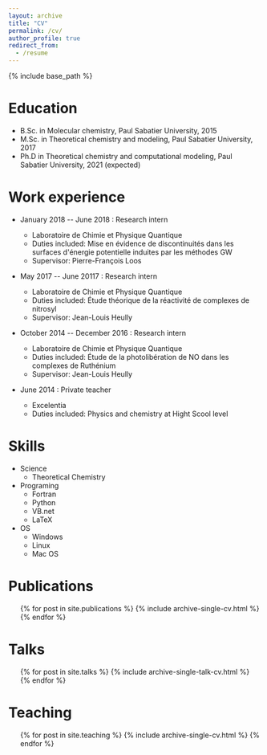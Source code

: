 ```yaml
---
layout: archive
title: "CV"
permalink: /cv/
author_profile: true
redirect_from:
  - /resume
---
```


{% include base_path %}

Education
======
* B.Sc. in Molecular chemistry, Paul Sabatier University, 2015
* M.Sc. in Theoretical chemistry and modeling, Paul Sabatier University, 2017
* Ph.D in Theoretical chemistry and computational modeling, Paul Sabatier University, 2021 (expected)

Work experience
======
* January 2018 -- June 2018 : Research intern
  * Laboratoire de Chimie et Physique Quantique
  * Duties included: Mise en évidence de discontinuités dans les surfaces d'énergie potentielle induites par les méthodes GW
  * Supervisor: Pierre-François Loos

* May 2017 -- June 20117 : Research intern
  * Laboratoire de Chimie et Physique Quantique
  * Duties included: Étude théorique de la réactivité de complexes de nitrosyl
  * Supervisor: Jean-Louis Heully

* October 2014 -- December 2016 : Research intern
  * Laboratoire de Chimie et Physique Quantique
  * Duties included: Étude de la photolibération  de NO dans les complexes de Ruthénium
  * Supervisor: Jean-Louis Heully
* June 2014 : Private teacher
  * Excelentia
  * Duties included: Physics and chemistry at Hight Scool level

Skills
======
* Science
  * Theoretical Chemistry 
* Programing
  * Fortran
  * Python
  * VB.net
  * LaTeX
* OS
  * Windows
  * Linux
  * Mac OS

Publications
======
  <ul>{% for post in site.publications %}
    {% include archive-single-cv.html %}
  {% endfor %}</ul>

Talks
======
  <ul>{% for post in site.talks %}
    {% include archive-single-talk-cv.html %}
  {% endfor %}</ul>

Teaching
======
  <ul>{% for post in site.teaching %}
    {% include archive-single-cv.html %}
  {% endfor %}</ul>

<!--
Service and leadership
======
* Currently signed in to 43 different slack teams
-->

